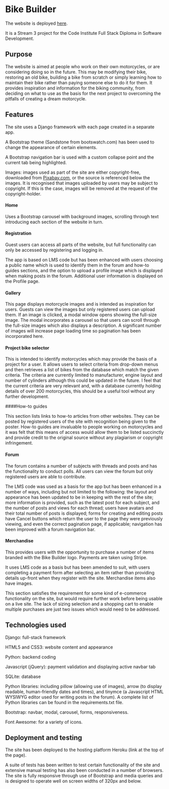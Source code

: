 # Bike Builder

The website is deployed [here](https://www.heroku.com).

It is a Stream 3 project for the Code Institute Full Stack Diploma in Software Development.

## Purpose

The website is aimed at people who work on their own motorcycles, or are considering doing so in the future. This may be modifying their bike, restoring an old bike, building a bike from scratch or simply learning how to maintain their bike rather than paying someone else to do it for them. It provides inspiration and information for the biking community, from deciding on what to use as the basis for the next project to overcoming the pitfalls of creating a dream motorcycle.

## Features

The site uses a Django framework with each page created in a separate app.

A Bootstrap theme (Sandstone from bootswatch.com) has been used to change the appearance of certain elements.

A Bootstrap navigation bar is used with a custom collapse point and the current tab being highlighted.

Images: images used as part of the site are either copyright-free, downloaded from [Pixabay.com](https://www.pixabay.com), or the source is referenced below the images. It is recognised that images uploaded by users may be subject to copyright. If this is the case, images will be removed at the request of the copyright-holder.

#### Home

Uses a Bootstrap carousel with background images, scrolling through text introducing each section of the website in turn.

#### Registration

Guest users can access all parts of the website, but full functionality can only be accessed by registering and logging in.

The app is based on LMS code but has been enhanced with users choosing a public name which is used to identify them in the forum and how-to guides sections, and the option to upload a profile image which is displayed when making posts in the forum. Additional user information is displayed on the Profile page.

#### Gallery

This page displays motorcycle images and is intended as inspiration for users. Guests can view the images but only registered users can upload them. If an image is clicked, a modal window opens showing the full-size image. The modal incorporates a carousel so that users can scroll through the full-size images which also displays a description. A significant number of images will increase page loading time so pagination has been incorporated here.

#### Project bike selector

This is intended to identify motorcycles which may provide the basis of a project for a user. It allows users to select criteria from drop-down menus and then retrieves a list of bikes from the database which match the given criteria. The criteria are currently limited to manufacturer, engine layout and number of cylinders although this could be updated in the future. I feel that the current criteria are very relevant and, with a database currently holding details of over 200 motorcycles, this should be a useful tool without any further development.

####How-to guides

This section lists links to how-to articles from other websites. They can be posted by registered users of the site with recognition being given to the poster. How-to guides are invaluable to people working on motorcycles and it was felt that this means of access would allow them to be listed succinctly and provide credit to the original source without any plagiarism or copyright infringement.

#### Forum

The forum contains a number of subjects with threads and posts and has the functionality to conduct polls. All users can view the forum but only registered users are able to contribute.

The LMS code was used as a basis for the app but has been enhanced in a number of ways, including but not limited to the following: the layout and appearance has been updated to be in keeping with the rest of the site; more information is provided, such as the latest post for each subject, and the number of posts and views for each thread; users have avatars and their total number of posts is displayed; forms for creating and editing posts have Cancel buttons which return the user to the page they were previously viewing, and even the correct pagination page, if applicable; navigation has been improved with a forum navigation bar.

#### Merchandise

This provides users with the opportunity to purchase a number of items branded with the Bike Builder logo. Payments are taken using Stripe.

It uses LMS code as a basis but has been amended to suit, with users completing a payment form after selecting an item rather than providing details up-front when they register with the site. Merchandise items also have images.

This section satisfies the requirement for some kind of e-commerce functionality on the site, but would require further work before being usable on a live site. The lack of sizing selection and a shopping cart to enable multiple purchases are just two issues which would need to be addressed.

## Technologies used

Django: full-stack framework

HTML5 and CSS3: website content and appearance

Python: backend coding

Javascript (jQuery): payment validation and displaying active navbar tab

SQLite: database

Python libraries: including pillow (allowing use of images), arrow (to display readable, human-friendly dates and times), and tinymce (a Javascript HTML WYSIWYG editor used for writing posts in the forum). A complete list of Python libraries can be found in the requirements.txt file.

Bootstrap: navbar, modal, carousel, forms, responsiveness.

Font Awesome: for a variety of icons.

## Deployment and testing

The site has been deployed to the hosting platform Heroku (link at the top of the page).

A suite of tests has been written to test certain functionality of the site and extensive manual testing has also been conducted in a number of browsers. The site is fully responsive through use of Bootstrap and media queries and is designed to operate well on screen widths of 320px and below.

